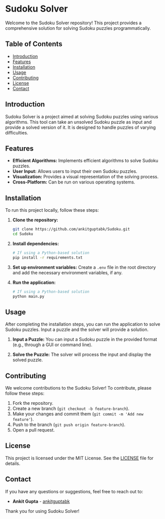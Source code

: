 # Sudoku Solver

Welcome to the Sudoku Solver repository! This project provides a comprehensive solution for solving Sudoku puzzles programmatically. 

## Table of Contents

- [Introduction](#introduction)
- [Features](#features)
- [Installation](#installation)
- [Usage](#usage)
- [Contributing](#contributing)
- [License](#license)
- [Contact](#contact)

## Introduction

Sudoku Solver is a project aimed at solving Sudoku puzzles using various algorithms. This tool can take an unsolved Sudoku puzzle as input and provide a solved version of it. It is designed to handle puzzles of varying difficulties.

## Features

- **Efficient Algorithms:** Implements efficient algorithms to solve Sudoku puzzles.
- **User Input:** Allows users to input their own Sudoku puzzles.
- **Visualization:** Provides a visual representation of the solving process.
- **Cross-Platform:** Can be run on various operating systems.

## Installation

To run this project locally, follow these steps:

1. **Clone the repository:**
    ```bash
    git clone https://github.com/ankitguptabk/Sudoku.git
    cd Sudoku
    ```

2. **Install dependencies:**
    ```bash
    # If using a Python-based solution
    pip install -r requirements.txt
    ```

3. **Set up environment variables:**
    Create a `.env` file in the root directory and add the necessary environment variables, if any.

4. **Run the application:**
    ```bash
    # If using a Python-based solution
    python main.py
    ```

## Usage

After completing the installation steps, you can run the application to solve Sudoku puzzles. Input a puzzle and the solver will provide a solution.

1. **Input a Puzzle:**
    You can input a Sudoku puzzle in the provided format (e.g., through a GUI or command line).

2. **Solve the Puzzle:**
    The solver will process the input and display the solved puzzle.

## Contributing

We welcome contributions to the Sudoku Solver! To contribute, please follow these steps:

1. Fork the repository.
2. Create a new branch (`git checkout -b feature-branch`).
3. Make your changes and commit them (`git commit -m 'Add new feature'`).
4. Push to the branch (`git push origin feature-branch`).
5. Open a pull request.

## License

This project is licensed under the MIT License. See the [LICENSE](LICENSE) file for details.

## Contact

If you have any questions or suggestions, feel free to reach out to:

- **Ankit Gupta** - [ankitguptabk](https://github.com/ankitguptabk)

Thank you for using Sudoku Solver!
